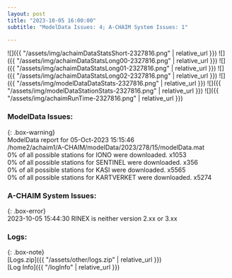 ```yaml
---
layout: post
title: "2023-10-05 16:00:00"
subtitle: "ModelData Issues: 4; A-CHAIM System Issues: 1"

---
```


![]({{ "/assets/img/achaimDataStatsShort-2327816.png" | relative_url }})
![]({{ "/assets/img/achaimDataStatsLong00-2327816.png" | relative_url }})
![]({{ "/assets/img/achaimDataStatsLong01-2327816.png" | relative_url }})
![]({{ "/assets/img/achaimDataStatsLong02-2327816.png" | relative_url }})
![]({{ "/assets/img/modelDataDataStats-2327816.png" | relative_url }})
![]({{ "/assets/img/modelDataStationStats-2327816.png" | relative_url }})
![]({{ "/assets/img/achaimRunTime-2327816.png" | relative_url }})


### ModelData Issues:  
  
{: .box-warning}  
 ModelData report for 05-Oct-2023 15:15:46   
 /home2/achaim1/A-CHAIM/modelData/2023/278/15/modelData.mat   
 0% of all possible stations for IONO were downloaded. x1053   
 0% of all possible stations for SENTINEL were downloaded. x356   
 0% of all possible stations for KASI were downloaded. x5565   
 0% of all possible stations for KARTVERKET were downloaded. x5274   
  
### A-CHAIM System Issues:  
  
{: .box-error}  
2023-10-05 15:44:30 RINEX is neither version 2.xx or 3.xx  

### Logs:  
  
{: .box-note}  
[Logs.zip]({{ "/assets/other/logs.zip" | relative_url }})  
[Log Info]({{ "/logInfo" | relative_url }})  
